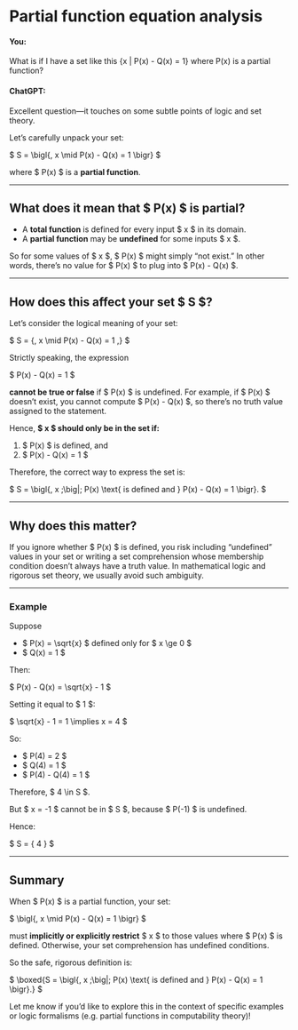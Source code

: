 # Partial function equation analysis

#### You:
What is if I have a set like this {x | P(x) - Q(x) =  1} where P(x) is a partial function?

#### ChatGPT:
Excellent question—it touches on some subtle points of logic and set theory.

Let’s carefully unpack your set:

$
S = \bigl\{\, x \mid P(x) - Q(x) = 1 \bigr\}
$

where $ P(x) $ is a **partial function**. 

---

## What does it mean that $ P(x) $ is partial?

- A **total function** is defined for every input $ x $ in its domain.
- A **partial function** may be **undefined** for some inputs $ x $.

So for some values of $ x $, $ P(x) $ might simply “not exist.” In other words, there’s no value for $ P(x) $ to plug into $ P(x) - Q(x) $.

---

## How does this affect your set $ S $?

Let’s consider the logical meaning of your set:

$
S = \{\, x \mid P(x) - Q(x) = 1 \,\}
$

Strictly speaking, the expression

$
P(x) - Q(x) = 1
$

**cannot be true or false** if $ P(x) $ is undefined. For example, if $ P(x) $ doesn’t exist, you cannot compute $ P(x) - Q(x) $, so there’s no truth value assigned to the statement.

Hence, **$ x $ should only be in the set if:**

1. $ P(x) $ is defined, and
2. $ P(x) - Q(x) = 1 $

Therefore, the correct way to express the set is:

$
S = \bigl\{\, x \;\big|\; P(x) \text{ is defined and } P(x) - Q(x) = 1 \bigr\}.
$

---

## Why does this matter?

If you ignore whether $ P(x) $ is defined, you risk including “undefined” values in your set or writing a set comprehension whose membership condition doesn’t always have a truth value. In mathematical logic and rigorous set theory, we usually avoid such ambiguity.

---

### Example

Suppose

- $ P(x) = \sqrt{x} $ defined only for $ x \ge 0 $
- $ Q(x) = 1 $

Then:

$
P(x) - Q(x) = \sqrt{x} - 1
$

Setting it equal to $ 1 $:

$
\sqrt{x} - 1 = 1 \implies x = 4
$

So:

- $ P(4) = 2 $
- $ Q(4) = 1 $
- $ P(4) - Q(4) = 1 $

Therefore, $ 4 \in S $.

But $ x = -1 $ cannot be in $ S $, because $ P(-1) $ is undefined.

Hence:

$
S = \{ 4 \}
$

---

## Summary

When $ P(x) $ is a partial function, your set:

$
\bigl\{\, x \mid P(x) - Q(x) = 1 \bigr\}
$

must **implicitly or explicitly restrict** $ x $ to those values where $ P(x) $ is defined. Otherwise, your set comprehension has undefined conditions.

So the safe, rigorous definition is:

$
\boxed{S = \bigl\{\, x \;\big|\; P(x) \text{ is defined and } P(x) - Q(x) = 1 \bigr\}.}
$

Let me know if you’d like to explore this in the context of specific examples or logic formalisms (e.g. partial functions in computability theory)!

